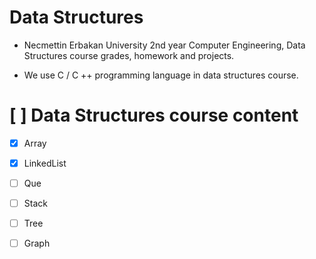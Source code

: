 # Data Structures

* Necmettin Erbakan University 2nd year Computer Engineering, Data Structures course grades, homework and projects.

* We use C / C ++ programming language in data structures course.

# [ ] Data Structures course content

* [x] Array

* [x] LinkedList

* [ ] Que

* [ ] Stack

* [ ] Tree

* [ ] Graph

